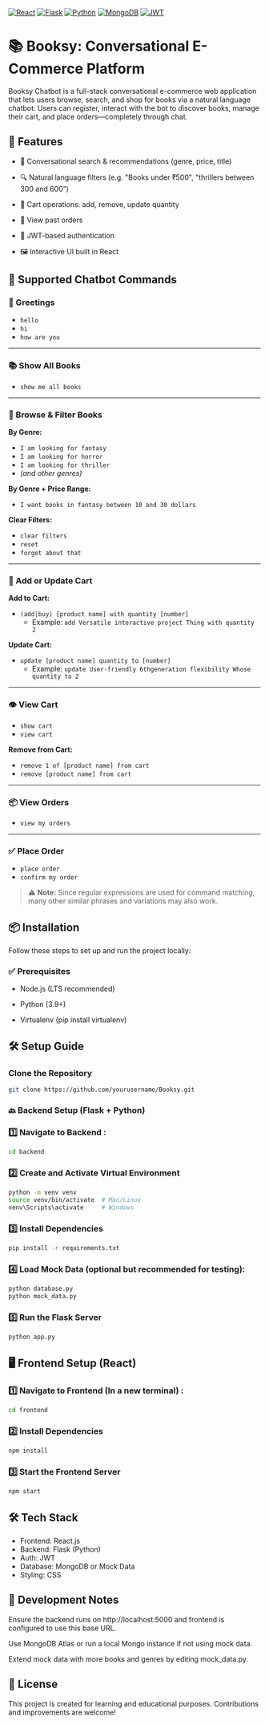 [![React](https://img.shields.io/badge/React-61DAFB?style=flat&logo=react&logoColor=white)](https://reactjs.org/)
[![Flask](https://img.shields.io/badge/Flask-000000?style=flat&logo=flask&logoColor=white)](https://flask.palletsprojects.com/)
[![Python](https://img.shields.io/badge/Python-3776AB?style=flat&logo=python&logoColor=white)](https://www.python.org/)
[![MongoDB](https://img.shields.io/badge/MongoDB-47A248?style=flat&logo=mongodb&logoColor=white)](https://www.mongodb.com/)
[![JWT](https://img.shields.io/badge/JWT-black?style=flat&logo=JSON%20web%20tokens)](https://jwt.io/)


# 📚 Booksy: Conversational E-Commerce Platform

Booksy Chatbot is a full-stack conversational e-commerce web application that lets users browse, search, and shop for books via a natural language chatbot. Users can register, interact with the bot to discover books, manage their cart, and place orders—completely through chat.

## 🚀 Features

- 🧠 Conversational search & recommendations (genre, price, title)

- 🔍 Natural language filters (e.g. "Books under ₹500", "thrillers between 300 and 600")

- 🛒 Cart operations: add, remove, update quantity

- 🧾 View past orders

- 🔐 JWT-based authentication
  
- 🖼️ Interactive UI built in React

## 🧠 Supported Chatbot Commands

### 💬 Greetings
- `hello`  
- `hi`  
- `how are you`  

---

### 📚 Show All Books
- `show me all books`  
---

### 🔎 Browse & Filter Books
**By Genre:**
- `I am looking for fantasy`  
- `I am looking for horror`  
- `I am looking for thriller`  
- *(and other genres)*

**By Genre + Price Range:**
- `I want books in fantasy between 10 and 30 dollars`

**Clear Filters:**
- `clear filters`  
- `reset`  
- `forget about that`

---

### 🛒 Add or Update Cart
**Add to Cart:**
- `(add|buy) [product name] with quantity [number]`  
  - Example: `add Versatile interactive project Thing with quantity 2`

**Update Cart:**
- `update [product name] quantity to [number]`  
  - Example: `update User-friendly 6thgeneration flexibility Whose quantity to 2`

---

### 👁️ View Cart
- `show cart`  
- `view cart`

**Remove from Cart:**
- `remove 1 of [product name] from cart`  
- `remove [product name] from cart`

---

### 📦 View Orders
- `view my orders`

---

### ✅ Place Order
- `place order`  
- `confirm my order`

> ⚠️ **Note:** Since regular expressions are used for command matching, many other similar phrases and variations may also work.


## 📦 Installation

Follow these steps to set up and run the project locally:

### ✅ Prerequisites
- Node.js (LTS recommended)

- Python (3.9+)

- Virtualenv (pip install virtualenv)

## 🛠 Setup Guide

### Clone the Repository
```bash
git clone https://github.com/yourusername/Booksy.git
```

### 🔙 Backend Setup (Flask + Python)

### 1️⃣ Navigate to Backend :
```bash
cd backend
```
### 2️⃣ Create and Activate Virtual Environment

```bash
python -m venv venv
source venv/bin/activate  # Mac/Linux
venv\Scripts\activate     # Windows
```
### 3️⃣ Install Dependencies

```bash
pip install -r requirements.txt

```

### 4️⃣ Load Mock Data (optional but recommended for testing):

```bash
python database.py
python mock_data.py
```

### 5️⃣ Run the Flask Server

```bash
python app.py
```

## 🖥️ Frontend Setup (React)

### 1️⃣ Navigate to Frontend (In a new terminal) :

```bash
cd frontend
```

### 2️⃣ Install Dependencies

```bash
npm install
```

### 3️⃣ Start the Frontend Server
```bash
npm start
```

## 🛠 Tech Stack
- Frontend:	React.js
- Backend: 	Flask (Python)
- Auth:	JWT
- Database:	MongoDB or Mock Data
- Styling: CSS

## 🧪 Development Notes
Ensure the backend runs on http://localhost:5000 and frontend is configured to use this base URL.

Use MongoDB Atlas or run a local Mongo instance if not using mock data.

Extend mock data with more books and genres by editing mock_data.py.

## 📜 License
This project is created for learning and educational purposes. Contributions and improvements are welcome!
